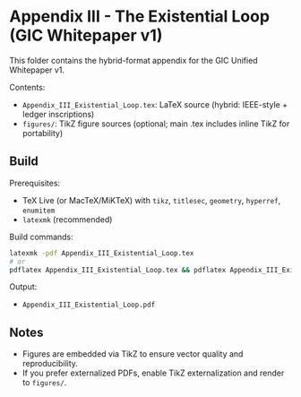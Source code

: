 # Appendix III - The Existential Loop (GIC Whitepaper v1)

This folder contains the hybrid-format appendix for the GIC Unified Whitepaper v1.

Contents:
- `Appendix_III_Existential_Loop.tex`: LaTeX source (hybrid: IEEE-style + ledger inscriptions)
- `figures/`: TikZ figure sources (optional; main .tex includes inline TikZ for portability)

## Build

Prerequisites:
- TeX Live (or MacTeX/MiKTeX) with `tikz`, `titlesec`, `geometry`, `hyperref`, `enumitem`
- `latexmk` (recommended)

Build commands:

```bash
latexmk -pdf Appendix_III_Existential_Loop.tex
# or
pdflatex Appendix_III_Existential_Loop.tex && pdflatex Appendix_III_Existential_Loop.tex
```

Output:
- `Appendix_III_Existential_Loop.pdf`

## Notes

- Figures are embedded via TikZ to ensure vector quality and reproducibility.
- If you prefer externalized PDFs, enable TikZ externalization and render to `figures/`.
